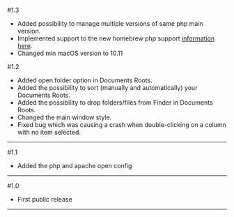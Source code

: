 #1.3
- Added possibility to manage multiple versions of same php main version.
- Implemented support to the new homebrew php support [information here](https://github.com/Homebrew/homebrew-php/issues/4721).
- Changed min macOS version to 10.11


#1.2
- Added open folder option in Documents Roots.
- Added the possibility to sort (manually and automatically) your Documents Roots.
- Added the possibility to drop folders/files from Finder in Documents Roots.
- Changed the main window style.
- Fixed bug which was causing a crash when double-clicking on a column with no item selected.

---

#1.1
- Added the php and apache open config

---

#1.0
- First public release

---